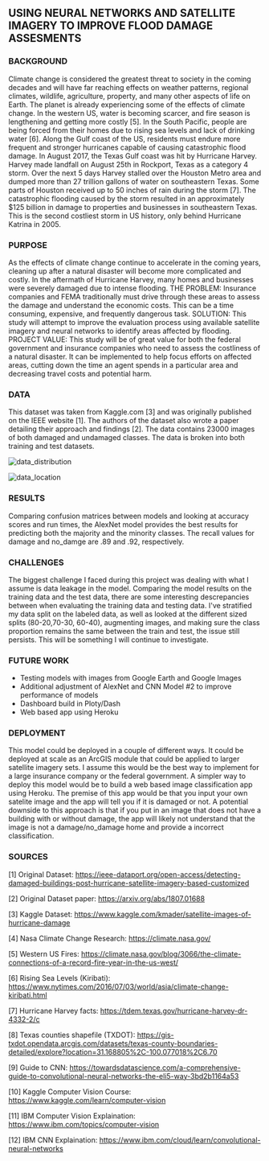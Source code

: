 ## USING NEURAL NETWORKS AND SATELLITE IMAGERY TO IMPROVE FLOOD DAMAGE ASSESMENTS

### BACKGROUND
Climate change is considered the greatest threat to society in the coming decades and will have far reaching effects on weather patterns, regional climates, wildlife, agriculture, property, and many other aspects of life on Earth. The planet is already experiencing some of the effects of climate change. In the western US, water is becoming scarcer, and fire season is lengthening and getting more costly [5]. In the South Pacific, people are being forced from their homes due to rising sea levels and lack of drinking water [6]. Along the Gulf coast of the US, residents must endure more frequent and stronger hurricanes capable of causing catastrophic flood damage. In August 2017, the Texas Gulf coast was hit by Hurricane Harvey. Harvey made landfall on August 25th in Rockport, Texas as a category 4 storm. Over the next 5 days Harvey stalled over the Houston Metro area and dumped more than 27 trillion gallons of water on southeastern Texas. Some parts of Houston received up to 50 inches of rain during the storm [7]. The catastrophic flooding caused by the storm resulted in an approximately $125 billion in damage to properties and businesses in southeastern Texas. This is the second costliest storm in US history, only behind Hurricane Katrina in 2005.

### PURPOSE
As the effects of climate change continue to accelerate in the coming years, cleaning up after a natural disaster will become more complicated and costly. In the aftermath of Hurricane Harvey, many homes and businesses were severely damaged due to intense flooding. THE PROBLEM: Insurance companies and FEMA traditionally must drive through these areas to assess the damage and understand the economic costs. This can be a time consuming, expensive, and frequently dangerous task. SOLUTION: This study will attempt to improve the evaluation process using available satellite imagery and neural networks to identify areas affected by flooding. PROJECT VALUE: This study will be of great value for both the federal government and insurance companies who need to assess the costliness of a natural disaster. It can be implemented to help focus efforts on affected areas, cutting down the time an agent spends in a particular area and decreasing travel costs and potential harm.

### DATA
This dataset was taken from Kaggle.com [3] and was originally published on the IEEE website [1]. The authors of the dataset also wrote a paper detailing their approach and findings [2].  The data contains 23000 images of both damaged and undamaged classes. The data is broken into both training and test datasets. 

![data_distribution](https://user-images.githubusercontent.com/80219614/131153907-6257ef88-ad67-4b39-adb1-38c71f1ce13a.jpeg)

![data_location](https://user-images.githubusercontent.com/80219614/131153819-f911dd47-e5ad-4cbe-ba29-b7d33abad011.jpeg)

### RESULTS

Comparing confusion matrices between models and looking at accuracy scores and run times, the AlexNet model provides the best results for predicting both the majority and the minority classes. The recall values for damage and no_damge are .89 and .92, respectively.

### CHALLENGES 

The biggest challenge I faced during this project was dealing with what I assume is data leakage in the model. Comparing the model results on the training data and the test data, there are some interesting descrepancies between when evaluating the training data and testing data. I've stratified my data split on the labeled data, as well as looked at the different sized splits (80-20,70-30, 60-40), augmenting images, and making sure the class proportion remains the same between the train and test, the issue still persists. This will be something I will continue to investigate.

### FUTURE WORK

* Testing models with images from Google Earth and Google Images
* Additional adjustment of AlexNet and CNN Model #2 to improve performance of models
* Dashboard build in Ploty/Dash
* Web based app using Heroku

### DEPLOYMENT

This model could be deployed in a couple of different ways. It could be deployed at scale as an ArcGIS module that could be applied to larger satellite imagery sets. I assume this would be the best way to implement for a large insurance company or the federal government. A simpler way to deploy this model would be to build a web based image classification app using Heroku. The premise of this app would be that you input your own satelite image and the app will tell you if it is damaged or not. A potential downside to this approach is that if you put in an image that does not have a building with or without damage, the app will likely not understand that the image is not a damage/no_damage home and provide a incorrect classification.

### SOURCES
[1] Original Dataset: https://ieee-dataport.org/open-access/detecting-damaged-buildings-post-hurricane-satellite-imagery-based-customized

[2] Original Dataset paper: https://arxiv.org/abs/1807.01688

[3] Kaggle Dataset: https://www.kaggle.com/kmader/satellite-images-of-hurricane-damage

[4] Nasa Climate Change Research: https://climate.nasa.gov/

[5] Western US Fires: https://climate.nasa.gov/blog/3066/the-climate-connections-of-a-record-fire-year-in-the-us-west/

[6] Rising Sea Levels (Kiribati): https://www.nytimes.com/2016/07/03/world/asia/climate-change-kiribati.html

[7] Hurricane Harvey facts: https://tdem.texas.gov/hurricane-harvey-dr-4332-2/c

[8] Texas counties shapefile (TXDOT): https://gis-txdot.opendata.arcgis.com/datasets/texas-county-boundaries-detailed/explore?location=31.168805%2C-100.077018%2C6.70

[9] Guide to CNN: https://towardsdatascience.com/a-comprehensive-guide-to-convolutional-neural-networks-the-eli5-way-3bd2b1164a53

[10] Kaggle Computer Vision Course: https://www.kaggle.com/learn/computer-vision

[11] IBM Computer Vision Explaination: https://www.ibm.com/topics/computer-vision

[12] IBM CNN Explaination: https://www.ibm.com/cloud/learn/convolutional-neural-networks


